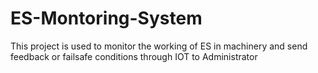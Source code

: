 # ES-Montoring-System
This project is used to monitor the working of ES in machinery and send feedback or failsafe conditions through IOT to Administrator
